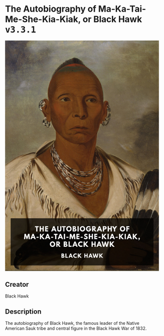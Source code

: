 
# The Autobiography of Ma-Ka-Tai-Me-She-Kia-Kiak, or Black Hawk <kbd>v3.3.1</kbd>

<center>
  <img src="./cover-1024.jpg"/>
</center>

## Creator
Black Hawk

## Description
The autobiography of Black Hawk, the famous leader of the Native American Sauk tribe and central figure in the Black Hawk War of 1832.
